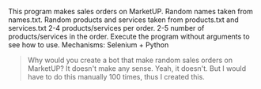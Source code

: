 This program makes sales orders on MarketUP. Random names taken from names.txt. Random products and services taken from products.txt and services.txt
2-4 products/services per order. 2-5 number of products/services in the order.
Execute the program without arguments to see how to use.
Mechanisms: Selenium + Python

> Why would you create a bot that make random sales orders on MarketUP? It doesn't make any sense.
Yeah, it doesn't. But I would have to do this manually 100 times, thus I created this.
